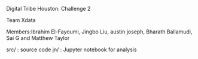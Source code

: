 Digital Tribe Houston: Challenge 2


Team Xdata


Members:Ibrahim El-Fayoumi, Jingbo Liu, austin joseph, Bharath Ballamudi, Sai G and Matthew Taylor


src/ : source code
jn/ : Jupyter notebook for analysis